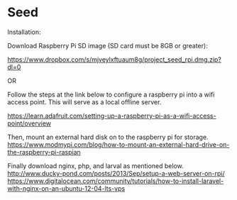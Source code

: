 # Seed

Installation:

Download Raspberry Pi SD image (SD card must be 8GB or greater):

https://www.dropbox.com/s/mjveylxftuaum8g/project_seed_rpi.dmg.zip?dl=0

OR

Follow the steps at the link below to configure a raspberry pi into a wifi access point. This will serve as a local offline server.

https://learn.adafruit.com/setting-up-a-raspberry-pi-as-a-wifi-access-point/overview

Then, mount an external hard disk on to the raspberry pi for storage.
https://www.modmypi.com/blog/how-to-mount-an-external-hard-drive-on-the-raspberry-pi-raspian

Finally download nginx, php, and larval as mentioned below.
http://www.ducky-pond.com/posts/2013/Sep/setup-a-web-server-on-rpi/
https://www.digitalocean.com/community/tutorials/how-to-install-laravel-with-nginx-on-an-ubuntu-12-04-lts-vps

